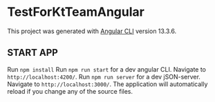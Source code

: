 # TestForKtTeamAngular

This project was generated with [Angular CLI](https://github.com/angular/angular-cli) version 13.3.6.

## START APP

Run `npm install`
Run `npm run start` for a dev angular CLI. Navigate to `http://localhost:4200/`.
Run `npm run server` for a dev jSON-server. Navigate to `http://localhost:3000/`. 
The application will automatically reload if you change any of the source files.



